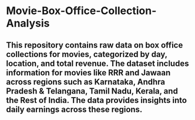 # Movie-Box-Office-Collection-Analysis

## This repository contains raw data on box office collections for movies, categorized by day, location, and total revenue. The dataset includes information for movies like RRR and Jawaan across regions such as Karnataka, Andhra Pradesh & Telangana, Tamil Nadu, Kerala, and the Rest of India. The data provides insights into daily earnings across these regions.

